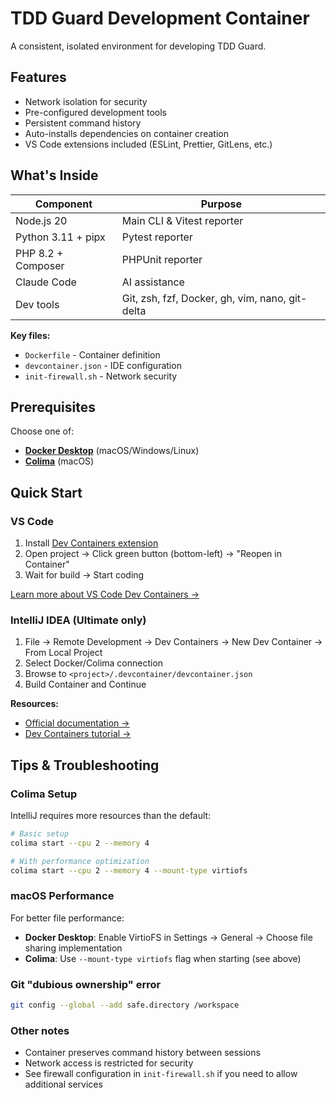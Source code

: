 # TDD Guard Development Container

A consistent, isolated environment for developing TDD Guard.

## Features

- Network isolation for security
- Pre-configured development tools
- Persistent command history
- Auto-installs dependencies on container creation
- VS Code extensions included (ESLint, Prettier, GitLens, etc.)

## What's Inside

| Component          | Purpose                                         |
| ------------------ | ----------------------------------------------- |
| Node.js 20         | Main CLI & Vitest reporter                      |
| Python 3.11 + pipx | Pytest reporter                                 |
| PHP 8.2 + Composer | PHPUnit reporter                                |
| Claude Code        | AI assistance                                   |
| Dev tools          | Git, zsh, fzf, Docker, gh, vim, nano, git-delta |

**Key files:**

- `Dockerfile` - Container definition
- `devcontainer.json` - IDE configuration
- `init-firewall.sh` - Network security

## Prerequisites

Choose one of:

- **[Docker Desktop](https://www.docker.com/products/docker-desktop/)** (macOS/Windows/Linux)
- **[Colima](https://github.com/abiosoft/colima)** (macOS)

## Quick Start

### VS Code

1. Install [Dev Containers extension](https://marketplace.visualstudio.com/items?itemName=ms-vscode-remote.remote-containers)
2. Open project → Click green button (bottom-left) → "Reopen in Container"
3. Wait for build → Start coding

[Learn more about VS Code Dev Containers →](https://code.visualstudio.com/docs/devcontainers/containers)

### IntelliJ IDEA (Ultimate only)

1. File → Remote Development → Dev Containers → New Dev Container → From Local Project
2. Select Docker/Colima connection
3. Browse to `<project>/.devcontainer/devcontainer.json`
4. Build Container and Continue

**Resources:**

- [Official documentation →](https://www.jetbrains.com/help/idea/start-dev-container-from-welcome-screen.html)
- [Dev Containers tutorial →](https://blog.jetbrains.com/idea/2024/07/using-dev-containers-in-jetbrains-ides-part-1/)

## Tips & Troubleshooting

### Colima Setup

IntelliJ requires more resources than the default:

```bash
# Basic setup
colima start --cpu 2 --memory 4

# With performance optimization
colima start --cpu 2 --memory 4 --mount-type virtiofs
```

### macOS Performance

For better file performance:

- **Docker Desktop**: Enable VirtioFS in Settings → General → Choose file sharing implementation
- **Colima**: Use `--mount-type virtiofs` flag when starting (see above)

### Git "dubious ownership" error

```bash
git config --global --add safe.directory /workspace
```

### Other notes

- Container preserves command history between sessions
- Network access is restricted for security
- See firewall configuration in `init-firewall.sh` if you need to allow additional services
